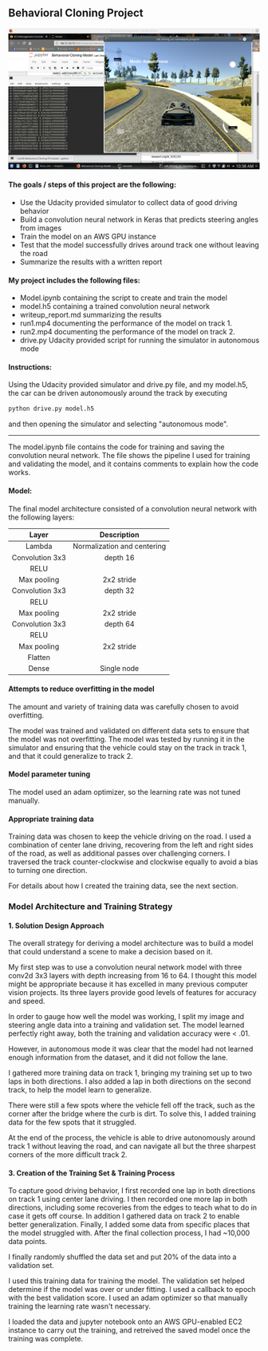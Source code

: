 ## Behavioral Cloning Project

![Autonomous mode](SDCsim.png)

#### The goals / steps of this project are the following:
* Use the Udacity provided simulator to collect data of good driving behavior
* Build a convolution neural network in Keras that predicts steering angles from images
* Train the model on an AWS GPU instance
* Test that the model successfully drives around track one without leaving the road
* Summarize the results with a written report


#### My project includes the following files:
* Model.ipynb containing the script to create and train the model
* model.h5 containing a trained convolution neural network 
* writeup_report.md summarizing the results
* run1.mp4 documenting the performance of the model on track 1.
* run2.mp4 documenting the performance of the model on track 2.
* drive.py Udacity provided script for running the simulator in autonomous mode

#### Instructions:

Using the Udacity provided simulator and drive.py file, and my model.h5, the car can be driven autonomously around the track by executing 
```sh
python drive.py model.h5
```
and then opening the simulator and selecting "autonomous mode".

---

The model.ipynb file contains the code for training and saving the convolution neural network. The file shows the pipeline I used for training and validating the model, and it contains comments to explain how the code works.

#### Model:

The final model architecture consisted of a convolution neural network with the following layers:

| Layer         		|     Description	        					| 
|:---------------------:|:---------------------------------------------:| 
| Lambda         		| Normalization and centering  					| 
| Convolution 3x3     	| depth 16 	|
| RELU					|												|
| Max pooling	      	| 2x2 stride 		    		|
| Convolution 3x3	    | depth 32	|
| RELU                  |                                               |
| Max pooling	      	| 2x2 stride 		    		|
| Convolution 3x3     	| depth 64 	|
| RELU					|												|
| Max pooling	      	| 2x2 stride 		    		|
| Flatten	      	| 	    		|
| Dense         | Single node |

#### Attempts to reduce overfitting in the model

The amount and variety of training data was carefully chosen to avoid overfitting.

The model was trained and validated on different data sets to ensure that the model was not overfitting. The model was tested by running it in the simulator and ensuring that the vehicle could stay on the track in track 1, and that it could generalize to track 2.

#### Model parameter tuning

The model used an adam optimizer, so the learning rate was not tuned manually.

#### Appropriate training data

Training data was chosen to keep the vehicle driving on the road. I used a combination of center lane driving, recovering from the left and right sides of the road, as well as additional passes over challenging corners. I traversed the track counter-clockwise and clockwise equally to avoid a bias to turning one direction.

For details about how I created the training data, see the next section. 

### Model Architecture and Training Strategy

#### 1. Solution Design Approach

The overall strategy for deriving a model architecture was to build a model that could understand a scene to make a decision based on it.

My first step was to use a convolution neural network model with three conv2d 3x3 layers with depth increasing from 16 to 64. I thought this model might be appropriate because it has excelled in many previous computer vision projects. Its three layers provide good levels of features for accuracy and speed.

In order to gauge how well the model was working, I split my image and steering angle data into a training and validation set. The model learned perfectly right away, both the training and validation accuracy were < .01.

However, in autonomous mode it was clear that the model had not learned enough information from the dataset, and it did not follow the lane.

I gathered more training data on track 1, bringing my training set up to two laps in both directions. I also added a lap in both directions on the second track, to help the model learn to generalize.

There were still a few spots where the vehicle fell off the track, such as the corner after the bridge where the curb is dirt. To solve this, I added training data for the few spots that it struggled.

At the end of the process, the vehicle is able to drive autonomously around track 1 without leaving the road, and can navigate all but the three sharpest corners of the more difficult track 2.


#### 3. Creation of the Training Set & Training Process

To capture good driving behavior, I first recorded one lap in both directions on track 1 using center lane driving. I then recorded one more lap in both directions, including some recoveries from the edges to teach what to do in case it gets off course.
In addition I gathered data on track 2 to enable better generalization.
Finally, I added some data from specific places that the model struggled with.
After the final collection process, I had ~10,000 data points.

I finally randomly shuffled the data set and put 20% of the data into a validation set. 

I used this training data for training the model. The validation set helped determine if the model was over or under fitting. I used a callback to epoch with the best validation score. I used an adam optimizer so that manually training the learning rate wasn't necessary.

I loaded the data and jupyter notebook onto an AWS GPU-enabled EC2 instance to carry out the training, and retreived the saved model once the training was complete.
